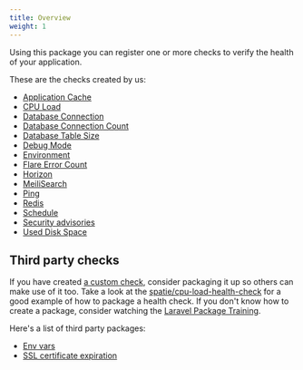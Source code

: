 ```yaml
---
title: Overview
weight: 1
---
```


Using this package you can register one or more checks to verify the health of your application.

These are the checks created by us:

- [Application Cache](cache)
- [CPU Load](cpu-load)
- [Database Connection](db-connection)
- [Database Connection Count](db-connection-count)
- [Database Table Size](db-table-size-check)
- [Debug Mode](debug-mode)
- [Environment](environment)
- [Flare Error Count](flare-error-count)
- [Horizon](horizon)
- [MeiliSearch](meilisearch)
- [Ping](ping)
- [Redis](redis)
- [Schedule](schedule)
- [Security advisories](security-advisories)
- [Used Disk Space](used-disk-space)

## Third party checks

If you have created [a custom check](/docs/laravel-health/v1/basic-usage/creating-custom-checks), consider packaging it up so others can make use of it too. Take a look at the [spatie/cpu-load-health-check](https://github.com/spatie/cpu-load-health-check) for a good example of how to package a health check. If you don't know how to create a package, consider watching the [Laravel Package Training](https://laravelpackage.training).

Here's a list of third party packages:

- [Env vars](https://github.com/encodia/laravel-health-env-vars)
- [SSL certificate expiration](https://github.com/victord11/ssl-certification-health-check)

